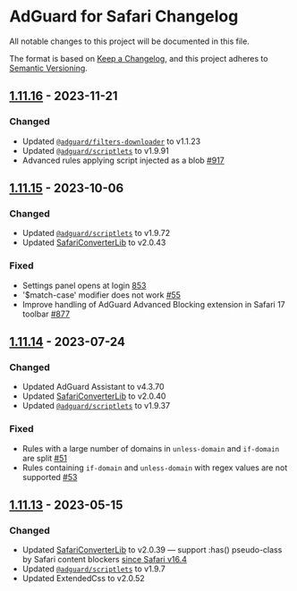 # AdGuard for Safari Changelog

All notable changes to this project will be documented in this file.

The format is based on [Keep a Changelog](https://keepachangelog.com/en/1.0.0/),
and this project adheres to [Semantic Versioning](https://semver.org/spec/v2.0.0.html).

<!-- version of the app is in ElectronMainApp/package.json -->


## [1.11.16] - 2023-11-21

### Changed

- Updated [`@adguard/filters-downloader`] to v1.1.23
- Updated [`@adguard/scriptlets`] to v1.9.91
- Advanced rules applying script injected as a blob
  [#917](https://github.com/AdguardTeam/AdGuardForSafari/issues/917)


## [1.11.15] - 2023-10-06

### Changed

- Updated [`@adguard/scriptlets`] to v1.9.72
- Updated [SafariConverterLib] to v2.0.43

### Fixed
- Settings panel opens at login [853](https://github.com/AdguardTeam/AdGuardForSafari/issues/853)
- '$match-case' modifier does not work [#55](https://github.com/AdguardTeam/SafariConverterLib/issues/55)
- Improve handling of AdGuard Advanced Blocking extension in Safari 17 toolbar [#877](https://github.com/AdguardTeam/AdGuardForSafari/issues/877)

## [1.11.14] - 2023-07-24

### Changed

- Updated AdGuard Assistant to v4.3.70
- Updated [SafariConverterLib] to v2.0.40
- Updated [`@adguard/scriptlets`] to v1.9.37

### Fixed

- Rules with a large number of domains in `unless-domain` and `if-domain` are split
  [#51](https://github.com/AdguardTeam/SafariConverterLib/issues/51)
- Rules containing `if-domain` and `unless-domain` with regex values are not supported
  [#53](https://github.com/AdguardTeam/SafariConverterLib/issues/53)


## [1.11.13] - 2023-05-15

### Changed

- Updated [SafariConverterLib] to v2.0.39 — support :has() pseudo-class by Safari content blockers [since Safari v16.4](https://www.webkit.org/blog/13966/webkit-features-in-safari-16-4/)
- Updated [`@adguard/scriptlets`] to v1.9.7
- Updated ExtendedCss to v2.0.52


[1.11.16]: https://github.com/AdguardTeam/AdGuardForSafari/compare/v1.11.15.309-release...v1.11.16.324-release
[1.11.15]: https://github.com/AdguardTeam/AdGuardForSafari/compare/v1.11.14.301-release...v1.11.15.309-release
[1.11.14]: https://github.com/AdguardTeam/AdGuardForSafari/compare/v1.11.13.297-release...v1.11.14.301-release
[1.11.13]: https://github.com/AdguardTeam/AdGuardForSafari/compare/v1.11.12.289-release...v1.11.13.297-release

[`@adguard/filters-downloader`]: https://github.com/AdguardTeam/FiltersDownloader/blob/master/CHANGELOG.md
[`@adguard/scriptlets`]: https://github.com/AdguardTeam/Scriptlets/blob/master/CHANGELOG.md
[SafariConverterLib]: https://github.com/AdguardTeam/SafariConverterLib/blob/master/CHANGELOG.md
